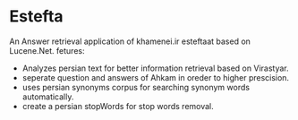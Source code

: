 Estefta
=======
An Answer retrieval application of khamenei.ir esteftaat based on Lucene.Net.
fetures:
* Analyzes persian text for better information retrieval based on Virastyar.
* seperate question and answers of Ahkam in oreder to higher prescision.
* uses persian synonyms corpus for searching synonym words automatically.
* create a persian stopWords for stop words removal.
